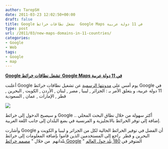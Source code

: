 ```yaml
---
author: TarepSH
date: 2011-03-23 12:02:50+00:00
draft: false
title: Google تشغل نطاقات خرائط  Google Maps في 11 دولة عربية
type: post
url: /2011/03/new-maps-domains-in-11-countries/
categories:
- Google
- Web
tags:
- Google
- map
---
```


[**Google تشغل نطاقات خرائط  Google Maps في 11 دولة عربية**](https://www.it-scoop.com/2011/03/new-maps-domains-in-11-countries)


أعلنت Google يوم أمس على [مدونتها الرسمية](http://google-arabia.blogspot.com/2011/03/new-maps-domains-in-11-countries-in.html?utm_source=feedburner&utm_medium=feed&utm_campaign=Feed%3A+GoogleArabiaBlog+%28Google+Arabia+Blog%29&utm_content=Google+Reader) عن تشغيل نطاقات خرائط Google في 11 دولة عربية، و يتعلق الأمر بـ : الجزائر , ليبيا , مصر , لبنان , الأردن , الكويت , البحرين , قطر , الإمارات , عمان , السعودية


[![](https://lh3.googleusercontent.com/CyGF-MhwUT0aZTG4t_PvauA1bQ139ye5-flUDbnP38dpQycRrrxmgJR9QFiCW7S__swcViH4z0JcmDApSXibpd_m7LlOMhe_SKl7YKInq6yvZiAIk4Q)
](https://www.it-scoop.com/2011/03/new-maps-domains-in-11-countries)


و سيصبح الدخول إلى خرائط Google أكثر سهولة من خلال نطاق البحث المحلي .. إضافة إلى توفر الخرائط بالانجليزية و الفرنسية في بضع البلدان إلى جانب اللغة العربية.

وأشارت Google أن الفضل في توفير الخرائط الحالية لكل من الجزاثر و ليبيا و الكويت و البحرين و قطر  راجع إلى المستخدمين الذين قاموا بإضافة المعلومات إلى خرائط بلدانهم  من خلال " [مصمم خرائط Google](http://maps.google.com/mapmaker?hl=ar&q=%D8%A7%D9%84%D8%AF%D8%A7%D8%B1+%D8%A7%D9%84%D8%A8%D9%8A%D8%B6%D8%A7%D8%A1&gw=30&ll=33.571275,-7.598376&spn=0.039547,0.062914&z=14&vpid=1299597490061) " المتوفر في [180 بلد حول العالم](http://maps.google.com/support/bin/answer.py?hlrm=ar&answer=155415)

